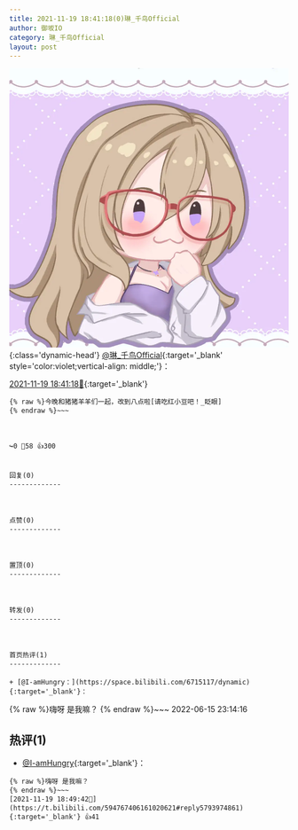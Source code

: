 ```yaml
---
title: 2021-11-19 18:41:18(0)琳_千鸟Official
author: 御坂IO
category: 琳_千鸟Official
layout: post
---
```


![img](/images/c0a88f85ebd0d056f37b114e0748e69556c8b488.jpg){:class='dynamic-head'}
[@琳_千鸟Official](https://space.bilibili.com/1620923329/dynamic){:target='_blank' style='color:violet;vertical-align: middle;'}：

[2021-11-19 18:41:18🔗](https://t.bilibili.com/594767406161020621){:target='_blank'}

~~~
{% raw %}今晚和猪猪羊羊们一起，改到八点啦[请吃红小豆吧！_眨眼]
{% endraw %}~~~



↪️0 💬58 👍300


回复(0)
-------------



点赞(0)
-------------



置顶(0)
-------------



转发(0)
-------------



首页热评(1)
-------------

+ [@I-amHungry：](https://space.bilibili.com/6715117/dynamic){:target='_blank'}：
~~~
{% raw %}嗨呀 是我嘛？
{% endraw %}~~~
2022-06-15 23:14:16


热评(1)
-------------

+ [@I-amHungry](https://space.bilibili.com/6715117/dynamic){:target='_blank'}：
~~~
{% raw %}嗨呀 是我嘛？
{% endraw %}~~~
[2021-11-19 18:49:42🔗](https://t.bilibili.com/594767406161020621#reply5793974861){:target='_blank'} 👍41


